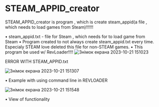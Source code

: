 # STEAM_APPID_creator
STEAM_APPID_creator is program , which is create steam_appid(a file , which needs to load games from Steam)!!!!!!

• steam_appid.txt - file for Steam , which needs for to load game from Steam
• Program created to not always create steam_appid.txt every time. Especialy STEAM love deleted this file for non-STEAM games.
• This program be used w/ RevLoader!!!!
![Знімок екрана 2023-10-21 151023](https://github.com/IOleg-crypto/STEAM_APPID_creator/assets/124497826/a8cd8a64-862c-41af-84c8-b600c67a359d) 

ERROR WITH STEAM_APPID.txt

![Знімок екрана 2023-10-21 151307](https://github.com/IOleg-crypto/STEAM_APPID_creator/assets/124497826/909ac263-de9e-4b0e-9707-518d46196621)

• Example with using command line in REVLOADER

![Знімок екрана 2023-10-21 151548](https://github.com/IOleg-crypto/STEAM_APPID_creator/assets/124497826/a8b6a4af-1835-42a8-b252-2dde520bd5a2)

• View of functionality

